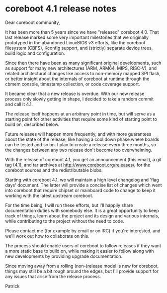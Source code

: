 coreboot 4.1 release notes
==========================

Dear coreboot community,

It has been more than 5 years since we have "released" coreboot 4.0.
That last release marked some very important milestones that we
originally prototyped in the abandoned LinuxBIOS v3 efforts, like the
coreboot filesystem (CBFS), Kconfig support, and (strictly) separate
device trees, build logic and configuration.

Since then there have been as many significant original developments,
such as support for many new architectures (ARM, ARM64, MIPS, RISC-V),
and related architectural changes like access to non-memory mapped SPI
flash, or better insight about the internals of coreboot at runtime
through the cbmem console, timestamp collection, or code coverage
support.

It became clear that a new release is overdue. With our new release
process only slowly getting in shape, I decided to take a random commit
and call it 4.1.

The release itself happens at an arbitrary point in time, but will serve
as a starting point for other activities that require some kind of
starting point to build on, described below.

Future releases will happen more frequently, and with more guarantees
about the state of the release, like having a cool down phase where
boards can be tested and so on. I plan to create a release every three
months, so the changes between any two release don't become too
overwhelming.

With the release of coreboot 4.1, you get an announcement (this email),
a git tag (4.1), and tar archives at <http://www.coreboot.org/releases/>,
for the coreboot sources and the redistributable blobs.

Starting with coreboot 4.1, we will maintain a high level changelog and
'flag days' document. The latter will provide a concise list of changes
which went into coreboot that require chipset or mainboard code to
change to keep it working with the latest upstream coreboot.

For the time being, I will run these efforts, but I'll happily share
documentation duties with somebody else. It is a great opportunity to
keep track of things, learn about the project and its design and various
internals, while contributing to the project without the need to code.

Please contact me (for example by email or on IRC) if you're interested,
and we'll work out how to collaborate on this.

The process should enable users of coreboot to follow releases if they
want a more static base to build on, while making it easier to follow
along with new developments by providing upgrade documentation.

Since moving away from a rolling (non-)release model is new for
coreboot, things may still be a bit rough around the edges, but I'll
provide support for any issues that arise from the release process.

Patrick
